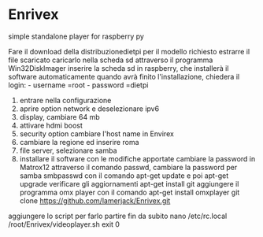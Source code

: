 # Enrivex
simple standalone player for raspberry py


Fare il download della distribuzionedietpi per il modello richiesto
estrarre il file scaricato
caricarlo nella scheda sd attraverso il programma Win32DiskImager
inserire la scheda sd in raspberry, che installerà il software automaticamente
quando avrà finito l'installazione, chiedera il login:    - username =root
                                                          - password =dietpi 
1) entrare nella configurazione
2) aprire option network e deselezionare ipv6
3) display, cambiare 64 mb
4) attivare hdmi boost
5) security option cambiare l'host name in Envirex
6) cambiare la regione ed inserire roma
7) file server, selezionare samba
8) installare il software con le modifiche apportate
cambiare la password in Matrox12 attraverso il comando passwd, cambiare la password per samba smbpasswd
con il comando apt-get update e poi apt-get upgrade verificare gli aggiornamenti
apt-get install git
aggiungere il programma omx player con il comando apt-get install omxplayer 
git clone https://github.com/lamerjack/Enrivex.git

aggiungere lo script per farlo partire fin da subito nano /etc/rc.local
            /root/Enrivex/videoplayer.sh
            exit 0

